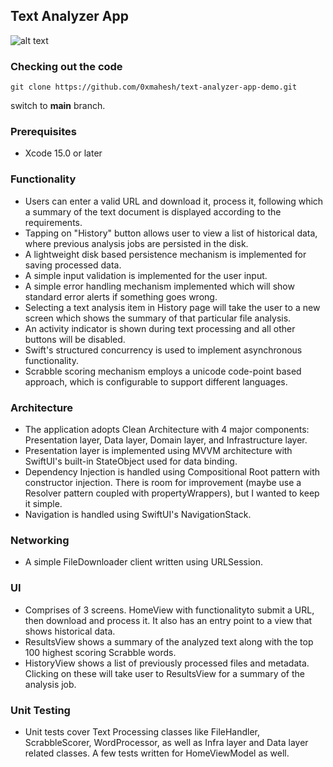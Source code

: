 ## Text Analyzer App

![alt text](assets/demo.gif)

### Checking out the code
```
git clone https://github.com/0xmahesh/text-analyzer-app-demo.git
```

switch to <b>main</b> branch.

### Prerequisites
- Xcode 15.0 or later

### Functionality
- Users can enter a valid URL and download it, process it, following which a summary of the text document is displayed according to the requirements.
- Tapping on "History" button allows user to view a list of historical data, where previous analysis jobs are persisted in the disk.
- A lightweight disk based persistence mechanism is implemented for saving processed data.
- A simple input validation is implemented for the user input.
- A simple error handling mechanism implemented which will show standard error alerts if something goes wrong.
- Selecting a text analysis item in History page will take the user to a new screen which shows the summary of that particular file analysis.
- An activity indicator is shown during text processing and all other buttons will be disabled.
- Swift's structured concurrency is used to implement asynchronous functionality.
- Scrabble scoring mechanism employs a unicode code-point based approach, which is configurable to support different languages.

### Architecture
- The application adopts Clean Architecture with 4 major components: Presentation layer, Data layer, Domain layer, and Infrastructure layer.
- Presentation layer is implemented using MVVM architecture with SwiftUI's built-in StateObject used for data binding.
- Dependency Injection is handled using Compositional Root pattern with constructor injection. There is room for improvement (maybe use a Resolver pattern coupled with propertyWrappers), but I wanted to keep it simple.
- Navigation is handled using SwiftUI's NavigationStack. 

### Networking
- A simple FileDownloader client written using URLSession. 

### UI
- Comprises of 3 screens. HomeView with functionalityto submit a URL, then download and process it. It also has an entry point to a view that shows historical data.
- ResultsView shows a summary of the analyzed text along with the top 100 highest scoring Scrabble words.
- HistoryView shows a list of previously processed files and metadata. Clicking on these will take user to ResultsView for a summary of the analysis job.

### Unit Testing
- Unit tests cover Text Processing classes like FileHandler, ScrabbleScorer, WordProcessor, as well as Infra layer and Data layer related classes. A few tests written for HomeViewModel as well. 

